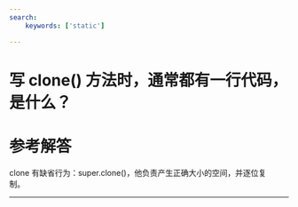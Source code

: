 ```yaml
---
search:
    keywords: ['static']

---
```



# 写 clone() 方法时，通常都有一行代码，是什么？

# 参考解答

clone 有缺省行为：super.clone\(\)，他负责产生正确大小的空间，并逐位复  
制。

---

